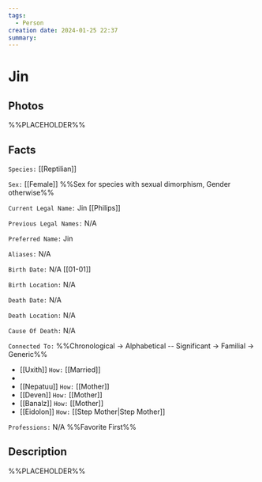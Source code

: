 ```yaml
---
tags:
  - Person
creation date: 2024-01-25 22:37
summary:
---
```

# Jin

## Photos

%%PLACEHOLDER%%

## Facts

`Species:` [[Reptilian]]

`Sex:` [[Female]] %%Sex for species with sexual dimorphism, Gender otherwise%%

`Current Legal Name:` Jin [[Philips]]

`Previous Legal Names:` N/A

`Preferred Name:` Jin

`Aliases:` N/A

`Birth Date:` N/A [[01-01]]

`Birth Location:` N/A

`Death Date:` N/A

`Death Location:` N/A

`Cause Of Death:` N/A

`Connected To:` %%Chronological -> Alphabetical -- Significant -> Familial -> Generic%%
- [[Uxith]] `How:` [[Married]]
- 
- [[Nepatuu]] `How:` [[Mother]]
- [[Deven]] `How:` [[Mother]]
- [[Banalz]] `How:` [[Mother]]
- [[Eidolon]] `How:` [[Step Mother|Step Mother]]

`Professions:` N/A %%Favorite First%%


## Description

%%PLACEHOLDER%%
